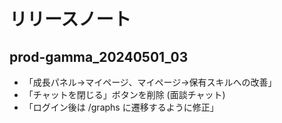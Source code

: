 # リリースノート

## prod-gamma_20240501_03 
 - 「成長パネル→マイページ、マイページ→保有スキルへの改善」
 - 「チャットを閉じる」ボタンを削除 (面談チャット)
 - 「ログイン後は /graphs に遷移するように修正」
